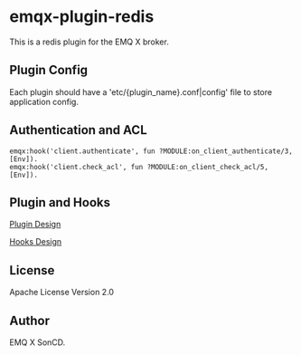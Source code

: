 emqx-plugin-redis
====================

This is a redis plugin for the EMQ X broker.

Plugin Config
-------------

Each plugin should have a 'etc/{plugin_name}.conf|config' file to store application config.

Authentication and ACL
----------------------

```
emqx:hook('client.authenticate', fun ?MODULE:on_client_authenticate/3, [Env]).
emqx:hook('client.check_acl', fun ?MODULE:on_client_check_acl/5, [Env]).
```

Plugin and Hooks
-----------------

[Plugin Design](https://docs.emqx.io/broker/v3.0/en/design.html#plugin-design)

[Hooks Design](https://docs.emqx.io/broker/v3.0/en/design.html#hooks-design)

License
-------

Apache License Version 2.0

Author
------

EMQ X SonCD.
